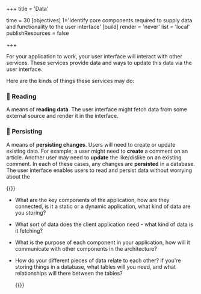 +++
title = 'Data'

time = 30
[objectives]
    1='Identify core components required to supply data and functionality to the user interface'
[build]
  render = 'never'
  list = 'local'
  publishResources = false

+++

For your application to work, your user interface will interact with other services. These services provide data and ways to update this data via the user interface.

Here are the kinds of things these services may do:

### 📖 Reading

A means of **reading data**. The user interface might fetch data from some external source and render it in the interface.

### 💾 Persisting

A means of **persisting changes**. Users will need to create or update existing data. For example, a user might need to **create** a comment on an article. Another user may need to **update** the like/dislike on an existing comment. In each of these cases, any changes are **persisted** in a database. The user interface enables users to read and persist data without worrying about the

{{<note type="activity" title="Discuss">}}

- What are the key components of the application, how are they connected, is it a static or a dynamic application, what kind of data are you storing?

- What sort of data does the client application need - what kind of data is it fetching?

- What is the purpose of each component in your application, how will it communicate with other components in the architecture?
- How do your different pieces of data relate to each other? If you're storing things in a database, what tables will you need, and what relationships will there between the tables?

  {{</note>}}
